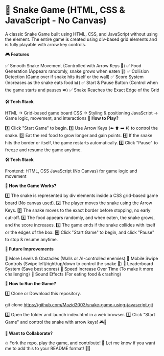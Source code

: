 # 🐍 Snake Game (HTML, CSS & JavaScript - No Canvas)

A classic Snake Game built using HTML, CSS, and JavaScript without using the <canvas> element. The entire game is created using div-based grid elements and is fully playable with arrow key controls.

**🎮 Features**

✅ Smooth Snake Movement (Controlled with Arrow Keys 🏹)
✅ Food Generation (Appears randomly, snake grows when eaten 🍎)
✅ Collision Detection (Game over if snake hits itself or the wall)
✅ Score System (Increases as the snake eats food 📊)
✅ Start & Pause Button (Control when the game starts and pauses ⏯️)
✅ Snake Reaches the Exact Edge of the Grid

**🛠 Tech Stack**

HTML → Grid-based game board
CSS → Styling & positioning
JavaScript → Game logic, movement, and interactions
**📌 How to Play?**

1️⃣ Click "Start Game" to begin.
2️⃣ Use Arrow Keys (⬅️ ⬆️ ➡️ ⬇️) to control the snake.
3️⃣ Eat the red food to grow longer and gain points.
4️⃣ If the snake hits the border or itself, the game restarts automatically.
5️⃣ Click "Pause" to freeze and resume the game anytime.

**🛠 Tech Stack**

Frontend: HTML, CSS
JavaScript (No Canvas) for game logic and movement

**🚀 How the Game Works?**

1️⃣ The snake is represented by div elements inside a CSS grid-based game board (No canvas used).
2️⃣ The player moves the snake using the Arrow Keys.
3️⃣ The snake moves to the exact border before stopping, no early cut-off.
4️⃣ The food appears randomly, and when eaten, the snake grows, and the score increases.
5️⃣ The game ends if the snake collides with itself or the edges of the box.
6️⃣ Click "Start Game" to begin, and click "Pause" to stop & resume anytime.

**🚀 Future Improvements**

🔹 More Levels & Obstacles (Walls or AI-controlled enemies)
🔹 Mobile Swipe Controls (Swipe left/right/up/down to control the snake 📱)
🔹 Leaderboard System (Save best scores)
🔹 Speed Increase Over Time (To make it more challenging)
🔹 Sound Effects (For eating food & crashing)

**📜 How to Run the Game?**

1️⃣ Clone or Download this repository.


git clone  https://github.com/Mazid2003/snake-game-using-javascript.git

2️⃣ Open the folder and launch index.html in a web browser.
3️⃣ Click "Start Game" and control the snake with arrow keys! 🎮🐍


**💬 Want to Collaborate?**

🔥 Fork the repo, play the game, and contribute!
💬 Let me know if you want me to add this to your README format! 🚀🐍
